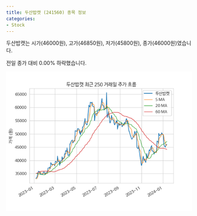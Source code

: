 ```yaml
---
title: 두산밥캣 (241560) 종목 정보
categories:
- Stock
---
```


두산밥캣는 시가(46000원), 고가(46850원), 저가(45800원), 종가(46000원)였습니다.

전일 종가 대비 0.00% 하락했습니다.

<!-- more -->

![241560](/assets/images/stock/241560.png)